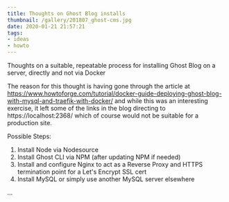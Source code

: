 ```yaml
---
title: Thoughts on Ghost Blog installs
thumbnail: /gallery/201807_ghost-cms.jpg
date: 2020-01-21 21:57:21
tags:
- ideas
- howto
---
```

Thoughts on a suitable, repeatable process for installing Ghost Blog on a server, directly and not via Docker

The reason for this thought is having gone through the article at https://www.howtoforge.com/tutorial/docker-guide-deploying-ghost-blog-with-mysql-and-traefik-with-docker/ and while this was an interesting exercise, it left some of the links in the blog directing to https://localhost:2368/ which of course would not be suitable for a production site.

Possible Steps:
1. Install Node via Nodesource
2. Install Ghost CLI via NPM (after updating NPM if needed)
3. Install and configure Nginx to act as a Reverse Proxy and HTTPS termination point for a Let's Encrypt SSL cert
4. Install MySQL or simply use another MySQL server elsewhere

...
